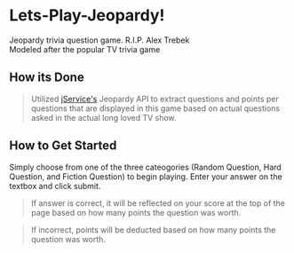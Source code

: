 # Lets-Play-Jeopardy!
Jeopardy trivia question game. R.I.P. Alex Trebek
<br>Modeled after the popular TV trivia game

## How its Done
> Utilized [jService's](https://jservice.io/) Jeopardy API to extract questions and points per questions that are displayed in this game based on actual questions asked in the actual long loved TV show.

## How to Get Started
<p>Simply choose from one of the three cateogories (Random Question, Hard Question, and Fiction Question) to begin playing. Enter your answer on the textbox and click submit.

> If answer is correct, it will be reflected on your score at the top of the page based on how many points the question was worth.

> If incorrect, points will be deducted based on how many points the question was worth.
